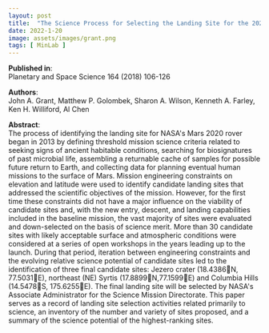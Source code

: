 ```yaml
---
layout: post
title:  "The Science Process for Selecting the Landing Site for the 2020 Mars Rover"
date: 2022-1-20
image: assets/images/grant.png
tags: [ MinLab ]
---
```


**Published in**:   
Planetary and Space Science 164 (2018) 106-126

**Authors**:   
John A. Grant, Matthew P. Golombek, Sharon A. Wilson, Kenneth A. Farley, Ken H. Williford, Al Chen

**Abstract**:   
The process of identifying the landing site for NASA's Mars 2020 rover began in 2013 by defining threshold mission science criteria related to seeking signs of ancient habitable conditions, searching for biosignatures of past microbial life, assembling a returnable cache of samples for possible future return to Earth, and collecting data for planning eventual human missions to the surface of Mars. Mission engineering constraints on elevation and latitude were used to identify candidate landing sites that addressed the scientific objectives of the mission. However, for the first time these constraints did not have a major influence on the viability of candidate sites and, with the new entry, descent, and landing capabilities included in the baseline mission, the vast majority of sites were evaluated and down-selected on the basis of science merit. More than 30 candidate sites with likely acceptable surface and atmospheric conditions were considered at a series of open workshops in the years leading up to the launch. During that period, iteration between engineering constraints and the evolving relative science potential of candidate sites led to the identification of three final candidate sites: Jezero crater (18.4386N, 77.5031E), northeast (NE) Syrtis (17.8899N,77.1599E) and Columbia Hills (14.5478S, 175.6255E). The final landing site will be selected by NASA's Associate Administrator for the Science Mission Directorate. This paper serves as a record of landing site selection activities related primarily to science, an inventory of the number and variety of sites proposed, and a summary of the science potential of the highest-ranking sites.